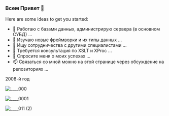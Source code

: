 ### Всем Привет 👋


Here are some ideas to get you started:

- 🔭 Работаю с базами данных, администрирую сервера (в основном СУБД) ...
- 🌱 Изучаю новые фреймворки и их типы данных ...
- 👯 Ищу сотрудничества с другими специалистами ...
- 🤔 Требуется консультация по XSLT и XProc ...
- 💬 Спросите меня о моих успехах ...
- 📫 Связаться со мной можно на этой странице через обсуждение на репозиториях ...
<!--
**tsv19su/tsv19su** is a ✨ _special_ ✨ repository because its `README.md` (this file) appears on your GitHub profile.
- 😄 Pronouns: ...
- ⚡ Fun fact: ...
-->

2008-й год

![____000](https://user-images.githubusercontent.com/37275122/200167546-e5419f9f-f0bb-4b4b-b42c-01096e4a7461.jpg)

![____0001](https://user-images.githubusercontent.com/37275122/200167559-2385b017-a504-45a0-b141-0847d7c5e7d6.jpg)

![____011 (2)](https://user-images.githubusercontent.com/37275122/200167575-d8b6771d-55a7-4f7e-b57c-2056f381ca54.jpg)
